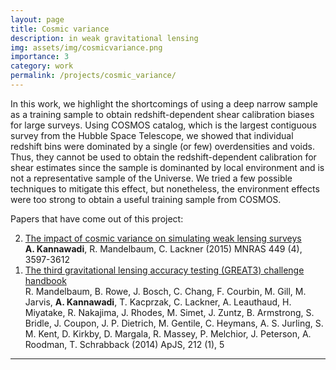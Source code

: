 ```yaml
---
layout: page
title: Cosmic variance
description: in weak gravitational lensing
img: assets/img/cosmicvariance.png
importance: 3
category: work
permalink: /projects/cosmic_variance/
---
```


In this work, we highlight the shortcomings of using a deep narrow sample as a training sample to obtain redshift-dependent shear calibration biases for large surveys.
Using COSMOS catalog, which is the largest contiguous survey from the Hubble Space Telescope, we showed that individual redshift bins were dominated by a single (or few) overdensities and voids.
Thus, they cannot be used to obtain the redshift-dependent calibration for shear estimates since the sample is dominanted by local environment and is not a representative sample of the Universe.
We tried a few possible techniques to mitigate this effect, but nonetheless, the environment effects were too strong to obtain a useful training sample from COSMOS.


Papers that have come out of this project:
<ol reversed>
<li> <a href="https://ui.adsabs.harvard.edu/abs/2015MNRAS.449.3597K/abstract">The impact of cosmic variance on simulating weak lensing surveys</a><br>
	<b>A. Kannawadi</b>, R. Mandelbaum, C. Lackner (2015) MNRAS 449 (4), 3597-3612</li>
<li> <a href="https://ui.adsabs.harvard.edu/abs/2014ApJS..212....5M/abstract">The third gravitational lensing accuracy testing (GREAT3) challenge handbook</a><br>
R. Mandelbaum, B. Rowe, J. Bosch, C. Chang, F. Courbin, M. Gill, M. Jarvis, <b>A. Kannawadi</b>, T. Kacprzak, C. Lackner, A. Leauthaud, H. Miyatake, R. Nakajima, J. Rhodes, M. Simet, J. Zuntz, B. Armstrong, S. Bridle, J. Coupon, J. P. Dietrich, M. Gentile, C. Heymans, A. S. Jurling, S. M. Kent, D. Kirkby, D. Margala, R. Massey, P. Melchior, J. Peterson, A. Roodman, T. Schrabback (2014) ApJS, 212 (1), 5 </li>
</ol>
<hr>
